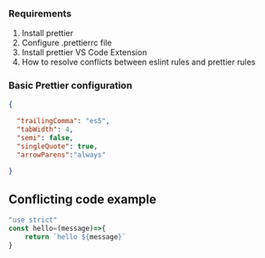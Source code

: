 ### Requirements

1. Install prettier
2. Configure .prettierrc file
3. Install prettier VS Code Extension
4. How to resolve conflicts between eslint rules and prettier rules


### Basic Prettier configuration

```json
{
  
  "trailingComma": "es5",
  "tabWidth": 4,
  "semi": false,
  "singleQuote": true,
  "arrowParens":"always"

}

```


## Conflicting code example
```js
"use strict"
const hello=(message)=>{
    return `hello ${message}`
}
```